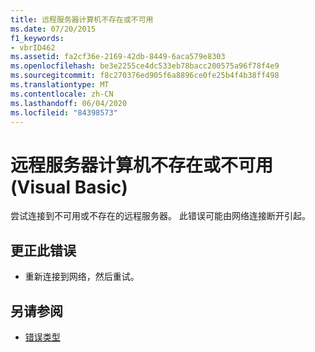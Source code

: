 ```yaml
---
title: 远程服务器计算机不存在或不可用
ms.date: 07/20/2015
f1_keywords:
- vbrID462
ms.assetid: fa2cf36e-2169-42db-8449-6aca579e8303
ms.openlocfilehash: be3e2255ce4dc533eb78bacc200575a96f78f4e9
ms.sourcegitcommit: f8c270376ed905f6a8896ce0fe25b4f4b38ff498
ms.translationtype: MT
ms.contentlocale: zh-CN
ms.lasthandoff: 06/04/2020
ms.locfileid: "84398573"
---
```

# <a name="the-remote-server-machine-does-not-exist-or-is-unavailable-visual-basic"></a>远程服务器计算机不存在或不可用 (Visual Basic)
尝试连接到不可用或不存在的远程服务器。 此错误可能由网络连接断开引起。  
  
## <a name="to-correct-this-error"></a>更正此错误  
  
- 重新连接到网络，然后重试。  
  
## <a name="see-also"></a>另请参阅

- [错误类型](../programming-guide/language-features/error-types.md)
